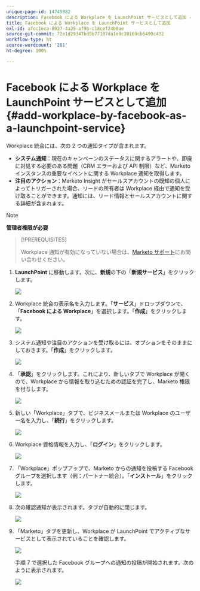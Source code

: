 ```yaml
---
unique-page-id: 14745982
description: Facebook による Workplace を LaunchPoint サービスとして追加 - Marketo ドキュメント - 製品ドキュメント
title: Facebook による Workplace を LaunchPoint サービスとして追加
exl-id: afcc1eca-8927-4a25-af9b-c18cef24b0ae
source-git-commit: 72e1d29347bd5b77107da1e9c30169cb6490c432
workflow-type: ht
source-wordcount: '281'
ht-degree: 100%

---
```


# Facebook による Workplace を LaunchPoint サービスとして追加 {#add-workplace-by-facebook-as-a-launchpoint-service}

Workplace 統合には、次の 2 つの通知タイプが含まれます。

* **システム通知**：現在のキャンペーンのステータスに関するアラートや、即座に対処する必要のある問題（CRM エラーおよび API 制限）など、Marketo インスタンスの重要なイベントに関する Workplace 通知を取得します。
* **注目のアクション**：Marketo Insight がセールスアカウントの既知の個人によってトリガーされた場合、リードの所有者は Workplace 経由で通知を受け取ることができます。通知には、リード情報とセールスアカウントに関する詳細が含まれます。

>[!NOTE]
>
>**管理者権限が必要**

>[!PREREQUISITES]
>
>Workplace 通知が有効になっていない場合は、[Marketo サポート](https://nation.marketo.com/t5/Support/ct-p/Support)にお問い合わせください。

1. **LaunchPoint** に移動します。次に、**新規**&#x200B;の下の「**新規サービス**」をクリックします。

   ![](assets/image2017-11-27-14-3a13-3a18-1.png)

1. Workplace 統合の表示名を入力します。「**サービス**」ドロップダウンで、「**Facebook による Workplace**」を選択します。「**作成**」をクリックします。

   ![](assets/newservice.png)

1. システム通知や注目のアクションを受け取るには、オプションをそのままにしておきます。「**作成**」をクリックします。

   ![](assets/create.png)

1. 「**承認**」をクリックします。これにより、新しいタブで Workplace が開くので、Workplace から情報を取り込むための認証を完了し、Marketo 権限を付与します。

   ![](assets/authorize.png)

1. 新しい「Workplace」タブで、ビジネスメールまたは Workplace のユーザー名を入力し、「**続行**」をクリックします。

   ![](assets/workplacelogin.png)

1. Workplace 資格情報を入力し、「**ログイン**」をクリックします。

   ![](assets/workplacelogininfo.png)

1. 「Workplace」ポップアップで、Marketo からの通知を投稿する Facebook グループを選択します（例：パートナー統合）。「**インストール**」をクリックします。

   ![](assets/installmarketo.png)

1. 次の確認通知が表示されます。タブが自動的に閉じます。

   ![](assets/success.png)

1. 「Marketo」タブを更新し、Workplace が LaunchPoint でアクティブなサービスとして表示されていることを確認します。

   ![](assets/confirm.png)

   手順 7 で選択した Facebook グループへの通知の投稿が開始されます。次のように表示されます。

   ![](assets/example.png)
